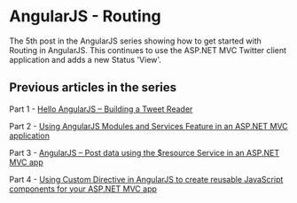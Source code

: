 AngularJS - Routing
=================

The 5th post in the AngularJS series showing how to get started with Routing in AngularJS. This continues to use the ASP.NET MVC Twitter client application and adds a new Status 'View'.

Previous articles in the series
-----------------
Part 1 - [Hello AngularJS – Building a Tweet Reader](http://www.devcurry.com/2013/06/hello-angularjs-building-tweet-reader.html)

Part 2 - [Using AngularJS Modules and Services Feature in an ASP.NET MVC application](http://www.devcurry.com/2013/06/using-angularjs-modules-and-services.html)

Part 3 - [AngularJS – Post data using the $resource Service in an ASP.NET MVC app](http://www.devcurry.com/2013/07/angularjs-post-data-using-resource.html)

Part 4 - [Using Custom Directive in AngularJS to create reusable JavaScript components for your ASP.NET MVC app](http://www.devcurry.com/2013/08/using-custom-directive-in-angularjs-to.html)